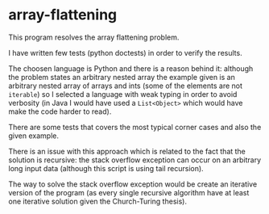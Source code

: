 # array-flattening
This program resolves the array flattening problem.

I have written few tests (python doctests) in order to verify the results.

The choosen language is Python and there is a reason behind it: although the problem states an arbitrary nested array
the example given is an arbitrary nested array of arrays and ints (some of the elements are not `iterable`) so I 
selected a language with weak typing in order to avoid verbosity (in Java I would have used a `List<Object>` which
would have make the code harder to read).

There are some tests that covers the most typical corner cases and also the given example.

There is an issue with this approach which is related to the fact that the solution is recursive: the stack overflow exception can occur on an arbitrary long input data (although this script is using tail recursion).

The way to solve the stack overflow exception would be create an iterative version of the program (as every single recursive algorithm have at least one iterative solution given the Church-Turing thesis).
